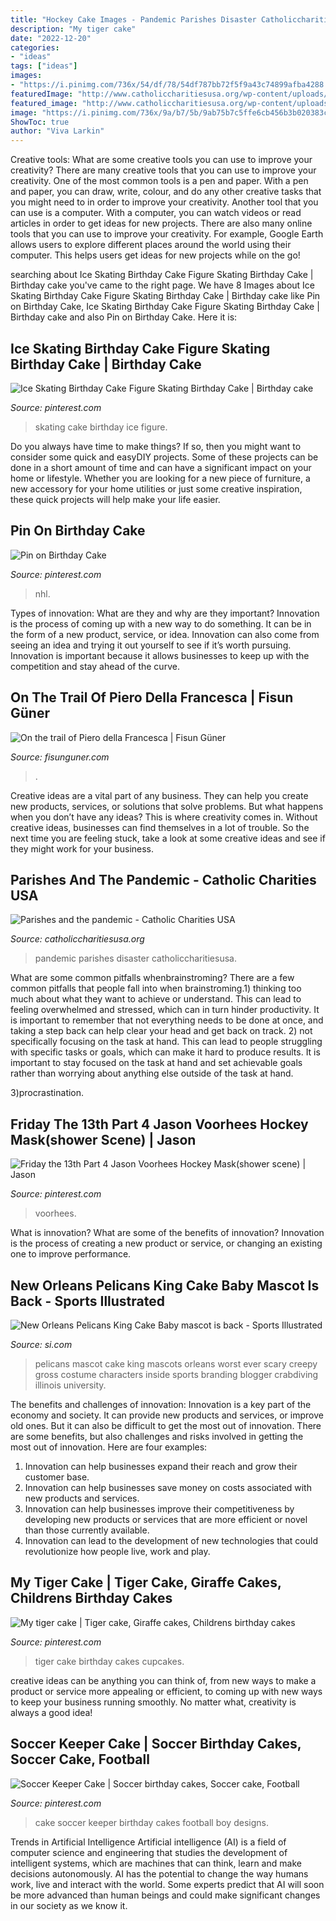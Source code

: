 ```yaml
---
title: "Hockey Cake Images - Pandemic Parishes Disaster Catholiccharitiesusa"
description: "My tiger cake"
date: "2022-12-20"
categories:
- "ideas"
tags: ["ideas"]
images:
- "https://i.pinimg.com/736x/54/df/78/54df787bb72f5f9a43c74899afba4288.jpg"
featuredImage: "http://www.catholiccharitiesusa.org/wp-content/uploads/2020/08/Featured-images-Parish-scaled.jpg"
featured_image: "http://www.catholiccharitiesusa.org/wp-content/uploads/2020/08/Featured-images-Parish-scaled.jpg"
image: "https://i.pinimg.com/736x/9a/b7/5b/9ab75b7c5ffe6cb456b3b020383cadb9.jpg"
ShowToc: true
author: "Viva Larkin"
---
```



Creative tools: What are some creative tools you can use to improve your creativity?
There are many creative tools that you can use to improve your creativity. One of the most common tools is a pen and paper. With a pen and paper, you can draw, write, colour, and do any other creative tasks that you might need to in order to improve your creativity. Another tool that you can use is a computer. With a computer, you can watch videos or read articles in order to get ideas for new projects. There are also many online tools that you can use to improve your creativity. For example, Google Earth allows users to explore different places around the world using their computer. This helps users get ideas for new projects while on the go!

	

		
searching about Ice Skating Birthday Cake Figure Skating Birthday Cake | Birthday cake you've came to the right page. We have 8 Images about Ice Skating Birthday Cake Figure Skating Birthday Cake | Birthday cake like Pin on Birthday Cake, Ice Skating Birthday Cake Figure Skating Birthday Cake | Birthday cake and also Pin on Birthday Cake. Here it is:
		
    
## Ice Skating Birthday Cake Figure Skating Birthday Cake | Birthday Cake

<img loading=lazy src="https://i.pinimg.com/736x/9a/b7/5b/9ab75b7c5ffe6cb456b3b020383cadb9.jpg" onerror="this.onerror=null;this.src='https://tse2.mm.bing.net/th?id=OIP.1zNxpOrbjSZQjFGCWNneXAHaJ3&amp;pid=15.1';" alt="Ice Skating Birthday Cake Figure Skating Birthday Cake | Birthday cake">

_Source: pinterest.com_

>skating cake birthday ice figure. 

	

Do you always have time to make things? If so, then you might want to consider some quick and easyDIY projects. Some of these projects can be done in a short amount of time and can have a significant impact on your home or lifestyle. Whether you are looking for a new piece of furniture, a new accessory for your home utilities or just some creative inspiration, these quick projects will help make your life easier.

    
## Pin On Birthday Cake

<img loading=lazy src="https://i.pinimg.com/736x/03/9d/a7/039da7d0740aaf71c987fe22aae6ab89.jpg" onerror="this.onerror=null;this.src='https://tse4.mm.bing.net/th?id=OIP._mXh-1gzPHvUV-jhSbTvtwHaFj&amp;pid=15.1';" alt="Pin on Birthday Cake">

_Source: pinterest.com_

>nhl. 

	

Types of innovation: What are they and why are they important?
Innovation is the process of coming up with a new way to do something. It can be in the form of a new product, service, or idea. Innovation can also come from seeing an idea and trying it out yourself to see if it’s worth pursuing. Innovation is important because it allows businesses to keep up with the competition and stay ahead of the curve.

    
## On The Trail Of Piero Della Francesca | Fisun Güner

<img loading=lazy src="https://fisunguner.com/wp-content/uploads/2016/11/pierodellafrancesca-e1480682015756-768x854.jpg" onerror="this.onerror=null;this.src='https://tse3.mm.bing.net/th?id=OIP.h0nSrxvwVycnoa-XJqYnwAHaIP&amp;pid=15.1';" alt="On the trail of Piero della Francesca | Fisun Güner">

_Source: fisunguner.com_

>. 

	

Creative ideas are a vital part of any business. They can help you create new products, services, or solutions that solve problems. But what happens when you don’t have any ideas? This is where creativity comes in. Without creative ideas, businesses can find themselves in a lot of trouble. So the next time you are feeling stuck, take a look at some creative ideas and see if they might work for your business.

    
## Parishes And The Pandemic - Catholic Charities USA

<img loading=lazy src="http://www.catholiccharitiesusa.org/wp-content/uploads/2020/08/Featured-images-Parish-scaled.jpg" onerror="this.onerror=null;this.src='https://tse3.mm.bing.net/th?id=OIP.NYy681e7rLu82SFwkz1D6gHaDh&amp;pid=15.1';" alt="Parishes and the pandemic - Catholic Charities USA">

_Source: catholiccharitiesusa.org_

>pandemic parishes disaster catholiccharitiesusa. 

	

What are some common pitfalls whenbrainstroming?
There are a few common pitfalls that people fall into when brainstroming.1) thinking too much about what they want to achieve or understand. This can lead to feeling overwhelmed and stressed, which can in turn hinder productivity. It is important to remember that not everything needs to be done at once, and taking a step back can help clear your head and get back on track.
2) not specifically focusing on the task at hand. This can lead to people struggling with specific tasks or goals, which can make it hard to produce results. It is important to stay focused on the task at hand and set achievable goals rather than worrying about anything else outside of the task at hand.

3)procrastination.

    
## Friday The 13th Part 4 Jason Voorhees Hockey Mask(shower Scene) | Jason

<img loading=lazy src="https://i.pinimg.com/736x/54/df/78/54df787bb72f5f9a43c74899afba4288.jpg" onerror="this.onerror=null;this.src='https://tse4.mm.bing.net/th?id=OIP.G0tJKoAY-d_CaWbWEKldegHaJ4&amp;pid=15.1';" alt="Friday the 13th Part 4 Jason Voorhees Hockey Mask(shower scene) | Jason">

_Source: pinterest.com_

>voorhees. 

	

What is innovation? What are some of the benefits of innovation?
Innovation is the process of creating a new product or service, or changing an existing one to improve performance.

    
## New Orleans Pelicans King Cake Baby Mascot Is Back - Sports Illustrated

<img loading=lazy src="https://www.si.com/.image/t_share/MTY4MTkxMTk4NzU0MzE4MjA5/pelicans-terrifying-king-cake-baby-mascot-is-back.jpg" onerror="this.onerror=null;this.src='https://tse1.mm.bing.net/th?id=OIP.W3yLB0k52oMPxZIonEK8qgHaEK&amp;pid=15.1';" alt="New Orleans Pelicans King Cake Baby mascot is back - Sports Illustrated">

_Source: si.com_

>pelicans mascot cake king mascots orleans worst ever scary creepy gross costume characters inside sports branding blogger crabdiving illinois university. 

	

The benefits and challenges of innovation:
Innovation is a key part of the economy and society. It can provide new products and services, or improve old ones. But it can also be difficult to get the most out of innovation. There are some benefits, but also challenges and risks involved in getting the most out of innovation. Here are four examples:
1. Innovation can help businesses expand their reach and grow their customer base.
2. Innovation can help businesses save money on costs associated with new products and services.
3. Innovation can help businesses improve their competitiveness by developing new products or services that are more efficient or novel than those currently available.
4. Innovation can lead to the development of new technologies that could revolutionize how people live, work and play.

    
## My Tiger Cake | Tiger Cake, Giraffe Cakes, Childrens Birthday Cakes

<img loading=lazy src="https://i.pinimg.com/736x/12/21/c6/1221c62e853524b58f536e914c4a9876--tiger-cupcakes-tiger-cake.jpg" onerror="this.onerror=null;this.src='https://tse3.mm.bing.net/th?id=OIP.TyzM4Pcw4AznqUaFjC685gHaJ3&amp;pid=15.1';" alt="My tiger cake | Tiger cake, Giraffe cakes, Childrens birthday cakes">

_Source: pinterest.com_

>tiger cake birthday cakes cupcakes. 

	

creative ideas can be anything you can think of, from new ways to make a product or service more appealing or efficient, to coming up with new ways to keep your business running smoothly. No matter what, creativity is always a good idea!

    
## Soccer Keeper Cake | Soccer Birthday Cakes, Soccer Cake, Football

<img loading=lazy src="https://i.pinimg.com/736x/09/7a/38/097a38a04f2987e38e7ea2913aba53c7.jpg" onerror="this.onerror=null;this.src='https://tse4.mm.bing.net/th?id=OIP.adkXyp3NncuV1xa98YAaXQHaHa&amp;pid=15.1';" alt="Soccer Keeper Cake | Soccer birthday cakes, Soccer cake, Football">

_Source: pinterest.com_

>cake soccer keeper birthday cakes football boy designs. 

	

Trends in Artificial Intelligence
Artificial intelligence (AI) is a field of computer science and engineering that studies the development of intelligent systems, which are machines that can think, learn and make decisions autonomously. AI has the potential to change the way humans work, live and interact with the world. Some experts predict that AI will soon be more advanced than human beings and could make significant changes in our society as we know it.

